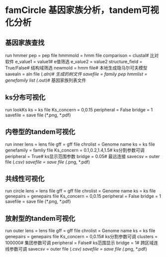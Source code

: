 # famCircle 基因家族分析，tandem可视化分析

## 基因家族查找
run hmmer 
pep = pep file
hmmmold = hmm file
comparison = clustal# 比对软件
e_value1 = value1# e值筛选
e_value2 = value2
structure_field = True/False# 结构域筛选
newmold = hmm file# 本地生成隐马尔可夫模型
savealn = aln file (*.aln)# 生成的树文件
savefile = family pep
hmmlist = genefamily list (*.out)# 基因家族列表文件

## ks分布可视化
run lookKs
ks = ks file
Ks_concern = 0,0.15
peripheral = False
bridge = 1
savefile = save file (*.png, *.pdf)

## 内卷型的tandem可视化
run inner
lens = lens file
gff = gff file
chrolist = Genome name
ks = ks file
genefamily = famliy file
Ks_concern = 0.1,0.2,1.4,1.5# ks分割参数可调
peripheral = True# ks显示范围参数
bridge = 0.05# 最远连接
savecsv = outer file (*.csv)
savefile = save file (*.png, *.pdf)

## 共线性可视化
run circle
lens = lens file
gff = gff file
chrolist = Genome name
ks = ks file
genepairs = genepairs file
Ks_concern = 0,0.15
peripheral = False
bridge = 1
savefile = save file (*.png, *.pdf)

## 放射型的tandem可视化
run outer
lens = lens file
gff = gff file
chrolist = Genome name
ks = ks file
genepairs = genepairs file
Ks_concern = 0,0.15# ks分割参数可调
clusters = 100000# 集团参数可调
peripheral = False# ks范围显示
bridge = 1# 跨区域连线参数可调
savecsv = outer file (*.csv)
savefile = save file (*.png, *.pdf)
